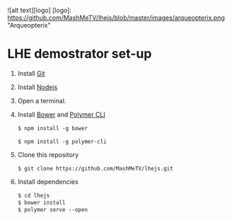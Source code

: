 ![alt text][logo]
[logo]: https://github.com/MashMeTV/lhejs/blob/master/images/arqueopterix.png "Arqueopterix"

LHE demostrator set-up
======================

1. Install [Git](https://git-scm.com/downloads)

2. Install [Nodejs](https://nodejs.org/en/download/)

3. Open a terminal.

4. Install [Bower](https://bower.io/) and [Polymer CLI](https://www.polymer-project.org/1.0/docs/tools/polymer-cli)

	```
	$ npm install -g bower
	```

	```
	$ npm install -g polymer-cli
	```
5. Clone this repository
	```
	$ git clone https://github.com/MashMeTV/lhejs.git
	```

6. Install dependencies

	```
	$ cd lhejs
	$ bower install
	$ polymer serve --open
	```

